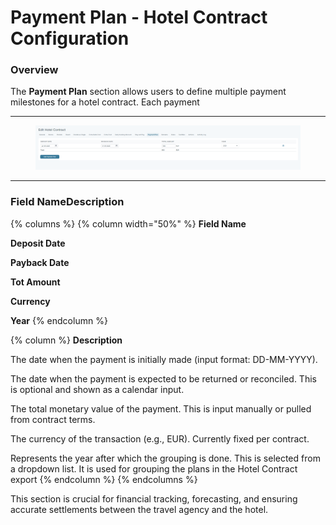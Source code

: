 # Payment Plan - Hotel Contract Configuration

### Overview

The **Payment Plan** section allows users to define multiple payment milestones for a hotel contract. Each payment

***

<figure><img src="../.gitbook/assets/image (2) (1) (1) (1) (1) (1) (1) (1) (1) (1) (1) (1) (1) (1) (1) (1).png" alt=""><figcaption></figcaption></figure>

***

### Field NameDescription

{% columns %}
{% column width="50%" %}
**Field Name**

**Deposit Date**



**Payback Date**



**Tot Amount**



**Currency**



**Year**
{% endcolumn %}

{% column %}
**Description**

The date when the payment is initially made (input format: DD-MM-YYYY).

The date when the payment is expected to be returned or reconciled. This is optional and shown as a calendar input.

The total monetary value of the payment. This is input manually or pulled from contract terms.

The currency of the transaction (e.g., EUR). Currently fixed per contract.

Represents the year after which the grouping is done. This is selected from a dropdown list. It is used for grouping the plans in the Hotel Contract export
{% endcolumn %}
{% endcolumns %}



This section is crucial for financial tracking, forecasting, and ensuring accurate settlements between the travel agency and the hotel.
